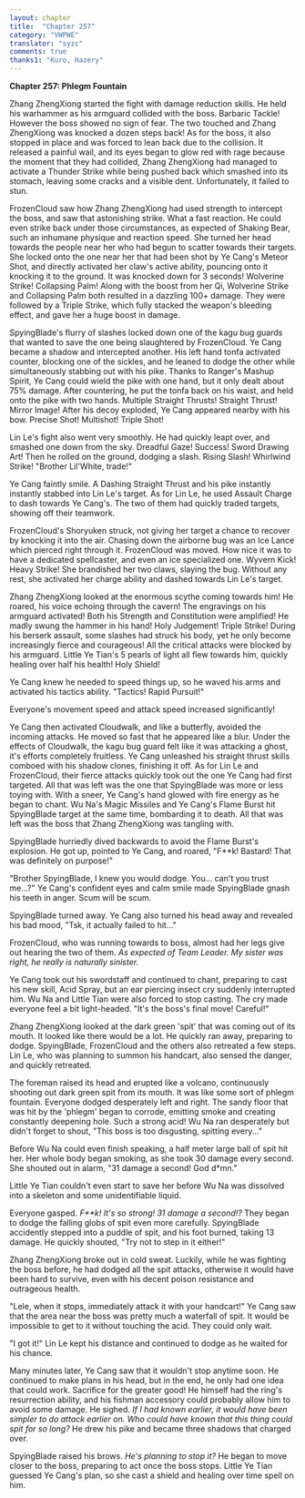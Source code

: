 ```yaml
---
layout: chapter
title:  "Chapter 257"
category: "VWPWE"
translator: "syzc"
comments: true
thanks1: "Kuro, Hazery"
---
```


**Chapter 257: Phlegm Fountain**

Zhang ZhengXiong started the fight with damage reduction skills. He held his warhammer as his armguard collided with the boss. Barbaric Tackle! However the boss showed no sign of fear. The two touched and Zhang ZhengXiong was knocked a dozen steps back! As for the boss, it also stopped in place and was forced to lean back due to the collision. It released a painful wail, and its eyes began to glow red with rage because the moment that they had collided, Zhang ZhengXiong had managed to activate a Thunder Strike while being pushed back which smashed into its stomach, leaving some cracks and a visible dent. Unfortunately, it failed to stun. 

FrozenCloud saw how Zhang ZhengXiong had used strength to intercept the boss, and saw that astonishing strike. What a fast reaction. He could even strike back under those circumstances, as expected of Shaking Bear, such an inhumane physique and reaction speed. She turned her head towards the people near her who had begun to scatter towards their targets. She locked onto the one near her that had been shot by Ye Cang's Meteor Shot, and directly activated her claw's active ability, pouncing onto it knocking it to the ground. It was knocked down for 3 seconds! Wolverine Strike! Collapsing Palm! Along with the boost from her Qi, Wolverine Strike and Collapsing Palm both resulted in a dazzling 100+ damage. They were followed by a Triple Strike, which fully stacked the weapon's bleeding effect, and gave her a huge boost in damage.

SpyingBlade's flurry of slashes locked down one of the kagu bug guards that wanted to save the one being slaughtered by FrozenCloud. Ye Cang became a shadow and intercepted another. His left hand tonfa activated counter, blocking one of the sickles, and he leaned to dodge the other while simultaneously stabbing out with his pike. Thanks to Ranger's Mashup Spirit, Ye Cang could wield the pike with one hand, but it only dealt about 75% damage. After countering, he put the tonfa back on his waist, and held onto the pike with two hands. Multiple Straight Thrusts! Straight Thrust! Mirror Image! After his decoy exploded, Ye Cang appeared nearby with his bow. Precise Shot! Multishot! Triple Shot!

Lin Le's fight also went very smoothly. He had quickly leapt over, and smashed one down from the sky. Dreadful Gaze! Success! Sword Drawing Art! Then he rolled on the ground, dodging a slash. Rising Slash! Whirlwind Strike! "Brother Lil'White, trade!"

Ye Cang faintly smile. A Dashing Straight Thrust and his pike instantly instantly stabbed into Lin Le's target. As for Lin Le, he used Assault Charge to dash towards Ye Cang's. The two of them had quickly traded targets, showing off their teamwork.

FrozenCloud's Shoryuken struck, not giving her target a chance to recover by knocking it into the air. Chasing down the airborne bug was an Ice Lance which pierced right through it. FrozenCloud was moved. How nice it was to have a dedicated spellcaster, and even an ice specialized one. Wyvern Kick! Heavy Strike! She brandished her two claws, slaying the bug. Without any rest, she activated her charge ability and dashed towards Lin Le's target.

Zhang ZhengXiong looked at the enormous scythe coming towards him! He roared, his voice echoing through the cavern! The engravings on his armguard activated! Both his Strength and Constitution were amplified! He madly swung the hammer in his hand! Holy Judgement! Triple Strike! During his berserk assault, some slashes had struck his body, yet he only become increasingly fierce and courageous! All the critical attacks were blocked by his armguard. Little Ye Tian's 5 pearls of light all flew towards him, quickly healing over half his health! Holy Shield!

Ye Cang knew he needed to speed things up, so he waved his arms and activated his tactics ability. "Tactics! Rapid Pursuit!"

Everyone's movement speed and attack speed increased significantly!

Ye Cang then activated Cloudwalk, and like a butterfly, avoided the incoming attacks. He moved so fast that he appeared like a blur. Under the effects of Cloudwalk, the kagu bug guard felt like it was attacking a ghost, it's efforts completely fruitless. Ye Cang unleashed his straight thrust skills comboed with his shadow clones, finishing it off. As for Lin Le and FrozenCloud, their fierce attacks quickly took out the one Ye Cang had first targeted. All that was left was the one that SpyingBlade was more or less toying with. With a sneer, Ye Cang's hand glowed with fire energy as he began to chant. Wu Na's Magic Missiles and Ye Cang's Flame Burst hit SpyingBlade target at the same time, bombarding it to death. All that was left was the boss that Zhang ZhengXiong was tangling with.

SpyingBlade hurriedly dived backwards to avoid the Flame Burst's explosion. He got up, pointed to Ye Cang, and roared, "F\*\*k! Bastard! That was definitely on purpose!"

"Brother SpyingBlade, I knew you would dodge. You... can't you trust me...?" Ye Cang's confident eyes and calm smile made SpyingBlade gnash his teeth in anger. Scum will be scum.

SpyingBlade turned away. Ye Cang also turned his head away and revealed his bad mood, "Tsk, it actually failed to hit..."

FrozenCloud, who was running towards to boss, almost had her legs give out hearing the two of them. *As expected of Team Leader. My sister was right, he really is naturally sinister.*

Ye Cang took out his swordstaff and continued to chant, preparing to cast his new skill, Acid Spray, but an ear piercing insect cry suddenly interrupted him. Wu Na and Little Tian were also forced to stop casting. The cry made everyone feel a bit light-headed. "It's the boss's final move! Careful!"

Zhang ZhengXiong looked at the dark green 'spit' that was coming out of its mouth. It looked like there would be a lot. He quickly ran away, preparing to dodge. SpyingBlade, FrozenCloud and the others also retreated a few steps. Lin Le, who was planning to summon his handcart, also sensed the danger, and quickly retreated.

The foreman raised its head and erupted like a volcano, continuously shooting out dark green spit from its mouth. It was like some sort of phlegm fountain. Everyone dodged desperately left and right. The sandy floor that was hit by the 'phlegm' began to corrode, emitting smoke and creating constantly deepening hole. Such a strong acid! Wu Na ran desperately but didn't forget to shout, "This boss is too disgusting, spitting every..."

Before Wu Na could even finish speaking, a half meter large ball of spit hit her. Her whole body began smoking, as she took 30 damage every second. She shouted out in alarm, "31 damage a second! God d\*mn."

Little Ye Tian couldn't even start to save her before Wu Na was dissolved into a skeleton and some unidentifiable liquid.

Everyone gasped. *F\*\*k! It's so strong! 31 damage a second!?* They began to dodge the falling globs of spit even more carefully. SpyingBlade accidently stepped into a puddle of spit, and his foot burned, taking 13 damage. He quickly shouted, "Try not to step in it either!"

Zhang ZhengXiong broke out in cold sweat. Luckily, while he was fighting the boss before, he had dodged all the spit attacks, otherwise it would have been hard to survive, even with his decent poison resistance and outrageous health.

"Lele, when it stops, immediately attack it with your handcart!" Ye Cang saw that the area near the boss was pretty much a waterfall of spit. It would be impossible to get to it without touching the acid. They could only wait.

"I got it!" Lin Le kept his distance and continued to dodge as he waited for his chance.

Many minutes later, Ye Cang saw that it wouldn't stop anytime soon. He continued to make plans in his head, but in the end, he only had one idea that could work. Sacrifice for the greater good! He himself had the ring's resurrection ability, and his fishman accessory could probably allow him to avoid some damage. He sighed. *If I had known earlier, it would have been simpler to do attack earlier on. Who could have known that this thing could spit for so long?* He drew his pike and became three shadows that charged over. 

SpyingBlade raised his brows. *He's planning to stop it?* He began to move closer to the boss, preparing to act once the boss stops. Little Ye Tian guessed Ye Cang's plan, so she cast a shield and healing over time spell on him.
